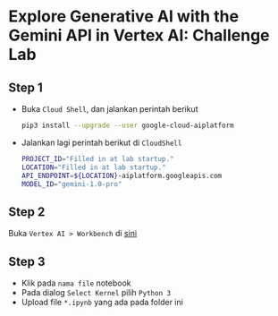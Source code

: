 # Explore Generative AI with the Gemini API in Vertex AI: Challenge Lab

## Step 1

* Buka `Cloud Shell`, dan jalankan perintah berikut
  ```bash
  pip3 install --upgrade --user google-cloud-aiplatform
  ```
* Jalankan lagi perintah berikut di `CloudShell`
  ``` bash
  PROJECT_ID="Filled in at lab startup."
  LOCATION="Filled in at lab startup."
  API_ENDPOINT=${LOCATION}-aiplatform.googleapis.com
  MODEL_ID="gemini-1.0-pro"
  ```
## Step 2

  Buka `Vertex AI > Workbench` di [sini](https://console.cloud.google.com/vertex-ai/workbench?project=qwiklabs-gcp-03-306580a57ab8)

## Step 3
* Klik pada `nama file` notebook
* Pada dialog `Select Kernel` pilih `Python 3`
* Upload file `*.ipynb` yang ada pada folder ini  
